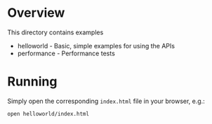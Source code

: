# Overview

This directory contains examples

* helloworld - Basic, simple examples for using the APIs
* performance - Performance tests

# Running

Simply open the corresponding `index.html` file in your browser, e.g.:

    open helloworld/index.html
